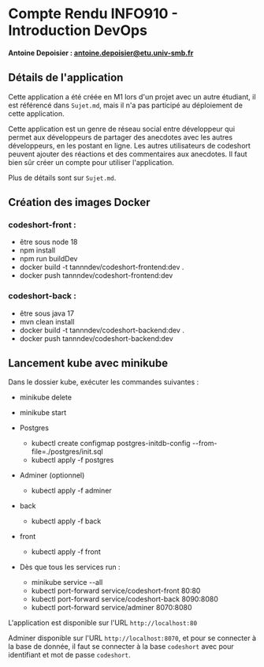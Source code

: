 
# Compte Rendu INFO910 - Introduction DevOps
#### Antoine Depoisier : antoine.depoisier@etu.univ-smb.fr

## Détails de l'application

Cette application a été créée en M1 lors d'un projet avec un autre étudiant, il est référencé dans ```Sujet.md```, mais il n'a pas participé au déploiement de cette application.

Cette application est un genre de réseau social entre développeur qui permet aux développeurs de partager des anecdotes avec les autres développeurs, en les postant en ligne. Les autres utilisateurs de codeshort peuvent ajouter des réactions et des commentaires aux anecdotes. Il faut bien sûr créer un compte pour utiliser l'application.

Plus de détails sont sur ```Sujet.md```.

## Création des images Docker

### codeshort-front : 
- être sous node 18
- npm install
- npm run buildDev
- docker build -t tannndev/codeshort-frontend:dev .
- docker push tannndev/codeshort-frontend:dev

### codeshort-back : 
- être sous java 17
- mvn clean install
- docker build -t tannndev/codeshort-backend:dev .
- docker push tannndev/codeshort-backend:dev

## Lancement kube avec minikube

Dans le dossier kube, exécuter les commandes suivantes :

- minikube delete
- minikube start

- Postgres
  - kubectl create configmap postgres-initdb-config --from-file=./postgres/init.sql
  - kubectl apply -f postgres

- Adminer (optionnel)
  - kubectl apply -f adminer

- back
  - kubectl apply -f back

- front
  - kubectl apply -f front

- Dès que tous les services run :
  - minikube service --all
  - kubectl port-forward service/codeshort-front 80:80
  - kubectl port-forward service/codeshort-back 8090:8080
  - kubectl port-forward service/adminer 8070:8080

L'application est disponible sur l'URL ```http://localhost:80```

Adminer disponible sur l'URL ```http://localhost:8070```, et pour se connecter à la base de donnée, il faut se connecter à la base ```codeshort``` avec pour identifiant et mot de passe ```codeshort```.
